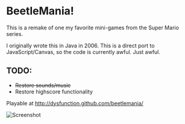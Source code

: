 BeetleMania!
===

This is a remake of one my favorite mini-games from the Super Mario series.

I originally wrote this in Java in 2006. This is a direct port to JavaScript/Canvas, so the code is currently awful. Just awful.

TODO:
--

* ~~Restore sounds/music~~
* Restore highscore functionality

Playable at http://dysfunction.github.com/beetlemania/

![Screenshot](http://javaunlimited.net/beetlemania/img/screen.gif)
